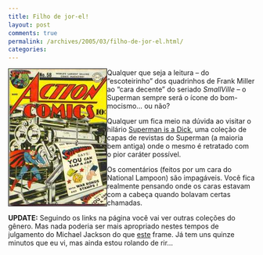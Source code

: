 ```yaml
---
title: Filho de jor-el!
layout: post
comments: true
permalink: /archives/2005/03/filho-de-jor-el.html/
categories:
---
```

<img src="/img/blig/superdick.jpg" border="1" align="left" alt="Esse Super é mesmo um FDP...">Qualquer que seja a leitura &#8211; do &#8220;escoteirinho&#8221; dos quadrinhos de Frank Miller ao &#8220;cara decente&#8221; do seriado *SmallVille* &#8211; o Superman sempre será o ícone do bom-mocismo&#8230; ou não?

Qualquer um fica meio na dúvida ao visitar o hilário <a href="http://www.superdickery.com/dick/1.html" >Superman is a Dick</a>, uma coleção de capas de revistas do Superman (a maioria bem antiga) onde o mesmo é retratado com o pior caráter possível.

Os comentários (feitos por um cara do National Lampoon) são impagáveis. Você fica realmente pensando onde os caras estavam com a cabeça quando bolavam certas chamadas.

**UPDATE:** Seguindo os links na página você vai ver outras coleções do gênero. Mas nada poderia ser mais apropriado nestes tempos de julgamento do Michael Jackson do que <a href="http://www.superdickery.com/oneshot/1.html" >este</a> frame. Já tem uns quinze minutos que eu vi, mas ainda estou rolando de rir&#8230;
